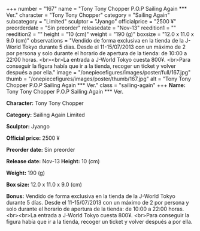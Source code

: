 +++
number = "167"
name = "Tony Tony Chopper P.O.P Sailing Again *** Ver."
character = "Tony Tony Chopper"
category = "Sailing Again"
subcategory = "Limited"
sculptor = "Jyango"
officialprice = "2500 ¥"
preorderdate = "Sin preorder"
releasedate = "Nov-13"
reedition1 = ""
reedition2 = ""
height = "10 (cm)"
weight = "190 (g)"
boxsize = "12.0 x 11.0 x 9.0 (cm)"
observations = "Vendido de forma exclusiva en la tienda de la J-World Tokyo durante 5 días. Desde el 11-15/07/2013 con un máximo de 2 por persona y solo durante el horario de apertura de la tienda: de 10:00 a 22:00 horas. &lt;br&gt;&lt;br&gt;La entrada a J-World Tokyo cuesta 800¥. &lt;br&gt;Para conseguir la figura había que ir a la tienda, recoger un ticket y volver después a por ella."
image = "/onepiecefigures/images/poster/full/167.jpg"
thumb = "/onepiecefigures/images/poster/thumb/167.jpg"
alt = "Tony Tony Chopper P.O.P Sailing Again *** Ver."
class = "sailing-again"
+++
**Name:** Tony Tony Chopper P.O.P Sailing Again *** Ver.

**Character:** Tony Tony Chopper

**Category:** Sailing Again  Limited 

**Sculptor:** Jyango

**Official price:** 2500 ¥

**Preorder date:** Sin preorder

**Release date:** Nov-13
**Height:** 10 (cm)

**Weight:** 190 (g)

**Box size:** 12.0 x 11.0 x 9.0 (cm)

**Bonus:** Vendido de forma exclusiva en la tienda de la J-World Tokyo durante 5 días. Desde el 11-15/07/2013 con un máximo de 2 por persona y solo durante el horario de apertura de la tienda: de 10:00 a 22:00 horas. &lt;br&gt;&lt;br&gt;La entrada a J-World Tokyo cuesta 800¥. &lt;br&gt;Para conseguir la figura había que ir a la tienda, recoger un ticket y volver después a por ella.
